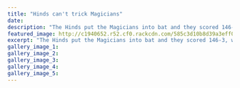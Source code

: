 ```yaml
---
title: "Hinds can't trick Magicians"
date: 
description: "The Hinds put the Magicians into bat and they scored 146-3, with spinner Jessica Watkin (WHS student) finishing with 0-28 from her four overs."
featured_image: http://c1940652.r52.cf0.rackcdn.com/585c3d10b8d39a3eff001167/Jess-Watkins-blasts-century-Chron-18-Dec-2016.jpg
excerpt: "The Hinds put the Magicians into bat and they scored 146-3, with spinner Jessica Watkin finishing with 0-28 from her four overs."
gallery_image_1: 
gallery_image_2: 
gallery_image_3: 
gallery_image_4: 
gallery_image_5: 
---
```

